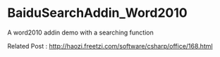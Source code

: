 BaiduSearchAddin_Word2010
=========================

A word2010 addin demo with a searching function

Related Post :
http://haozi.freetzi.com/software/csharp/office/168.html
